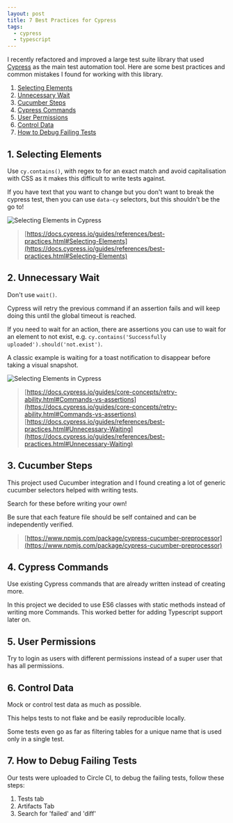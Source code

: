 ```yaml
---
layout: post
title: 7 Best Practices for Cypress
tags:
  - cypress
  - typescript
---
```


I recently refactored and improved a large test suite library that used [Cypress](https://www.cypress.io/) as the main test automation tool.
Here are some best practices and common mistakes I found for working with this library.

1. [Selecting Elements](#1-selecting-elements)
2. [Unnecessary Wait](#2-unnecessary-wait)
3. [Cucumber Steps](#3-cucumber-steps)
4. [Cypress Commands](#4-cypress-commands)
5. [User Permissions](#5-user-permissions)
6. [Control Data](#6-control-data)
7. [How to Debug Failing Tests](#7-how-to-debug-failing-tests)


## 1. Selecting Elements

Use `cy.contains()`, with regex to for an exact match and avoid capitalisation with CSS as it makes this difficult to write tests against.

If you have text that you want to change but you don't want to break the cypress test, then you can use `data-cy` selectors, but this shouldn't be the go to!

![Selecting Elements in Cypress]({{site.baseurl}}/img/cypress-1.png)
> [https://docs.cypress.io/guides/references/best-practices.html#Selecting-Elements](https://docs.cypress.io/guides/references/best-practices.html#Selecting-Elements)

## 2. Unnecessary Wait

Don't use `wait()`.

Cypress will retry the previous command if an assertion fails and will keep doing this until the global timeout is reached.

If you need to wait for an action, there are assertions you can use to wait for an element to not exist, e.g. `cy.contains('Successfully uploaded').should('not.exist')`.

A classic example is waiting for a toast notification to disappear before taking a visual snapshot.

![Selecting Elements in Cypress]({{site.baseurl}}/img/cypress-2.png)

> [https://docs.cypress.io/guides/core-concepts/retry-ability.html#Commands-vs-assertions](https://docs.cypress.io/guides/core-concepts/retry-ability.html#Commands-vs-assertions)
> [https://docs.cypress.io/guides/references/best-practices.html#Unnecessary-Waiting](https://docs.cypress.io/guides/references/best-practices.html#Unnecessary-Waiting)

## 3. Cucumber Steps
This project used Cucumber integration and I found creating a lot of generic cucumber selectors helped with writing tests.

Search for these before writing your own!

Be sure that each feature file should be self contained and can be independently verified.

> [https://www.npmjs.com/package/cypress-cucumber-preprocessor](https://www.npmjs.com/package/cypress-cucumber-preprocessor)

## 4. Cypress Commands

Use existing Cypress commands that are already written instead of creating more.

In this project we decided to use ES6 classes with static methods instead of writing more Commands. This worked better for adding Typescript support later on.

## 5. User Permissions

Try to login as users with different permissions instead of a super user that has all permissions.

## 6. Control Data

Mock or control test data as much as possible.

This helps tests to not flake and be easily reproducible locally.

Some tests even go as far as filtering tables for a unique name that is used only in a single test.

## 7. How to Debug Failing Tests

Our tests were uploaded to Circle CI, to debug the failing tests, follow these steps:

1. Tests tab
2. Artifacts Tab
3. Search for 'failed' and 'diff'
